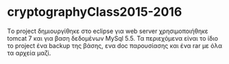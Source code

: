 # cryptographyClass2015-2016

Tο project δημιουργίθηκε στο eclipse για web server χρησιμοποιήθηκε tomcat 7 και για βαση δεδομένων MySql 5.5.
Τα περιεχόμενα είναι το ίδιο το project ένα backup της βάσης, ενα doc παρουσίασης και ένα rar με όλα τα αρχεία μαζί.
